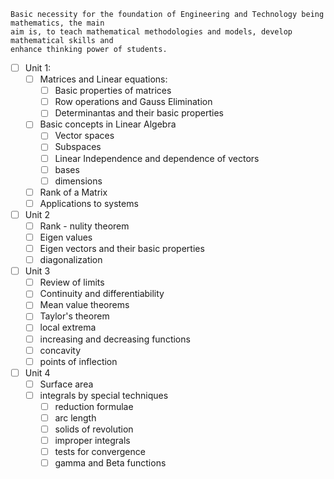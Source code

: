 ```
Basic necessity for the foundation of Engineering and Technology being mathematics, the main  
aim is, to teach mathematical methodologies and models, develop mathematical skills and  
enhance thinking power of students.
```

- [ ] Unit 1:
	- [ ] Matrices and Linear equations:
		- [ ] Basic properties of matrices
		- [ ] Row operations and Gauss Elimination
		- [ ] Determinantas and their basic properties
	- [ ] Basic concepts in Linear Algebra
		- [ ] Vector spaces
		- [ ] Subspaces
		- [ ] Linear Independence and dependence of vectors
		- [ ] bases
		- [ ] dimensions
	- [ ] Rank of a Matrix
	- [ ] Applications to systems
	
- [ ] Unit 2
	- [ ] Rank - nulity theorem
	- [ ] Eigen values
	- [ ] Eigen vectors and their basic properties
	- [ ] diagonalization
	
- [ ] Unit 3
	- [ ] Review of limits
	- [ ] Continuity and differentiability
	- [ ] Mean value theorems
	- [ ] Taylor's theorem
	- [ ] local extrema
	- [ ] increasing and decreasing functions 
	- [ ] concavity
	- [ ] points of inflection
	
- [ ] Unit 4
	- [ ] Surface area
	- [ ] integrals by special techniques
		- [ ] reduction formulae
		- [ ] arc length
		- [ ] solids of revolution
		- [ ] improper integrals
		- [ ] tests for convergence
		- [ ] gamma and Beta functions
